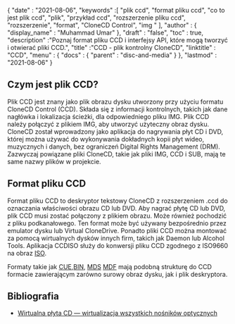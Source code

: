 {
  "date" : "2021-08-06",
  "keywords" :[ "plik ccd", "format pliku ccd", "co to jest plik ccd", "plik", "przykład ccd", "rozszerzenie pliku ccd", "rozszerzenie", "format", "CloneCD Control", "img " ],
  "author" : {
    "display_name" : "Muhammad Umar"
},
  "draft" : "false",
   "toc" : true,
  "description" :"Poznaj format pliku CCD i interfejsy API, które mogą tworzyć i otwierać pliki CCD.",
  "title" :"CCD - plik kontrolny CloneCD",
  "linktitle" : "CCD",
  "menu" : {
    "docs" : {
      "parent" : "disc-and-media"
}
},
  "lastmod" : "2021-08-06"
}

## Czym jest plik CCD?

Plik CCD jest znany jako plik obrazu dysku utworzony przy użyciu formatu CloneCD Control (CCD). Składa się z informacji kontrolnych, takich jak dane nagłówka i lokalizacja ścieżki, dla odpowiedniego pliku IMG. Plik CCD należy połączyć z plikiem IMG, aby utworzyć użyteczny obraz dysku. CloneCD został wprowadzony jako aplikacja do nagrywania płyt CD i DVD, której można używać do wykonywania dokładnych kopii płyt wideo, muzycznych i danych, bez ograniczeń Digital Rights Management (DRM). Zazwyczaj powiązane pliki CloneCD, takie jak pliki IMG, CCD i SUB, mają te same nazwy plików w projekcie.

## Format pliku CCD

Format pliku CCD to deskryptor tekstowy CloneCD z rozszerzeniem .ccd do oznaczania właściwości obrazu CD lub DVD. Aby nagrać płytę CD lub DVD, plik CCD musi zostać połączony z plikiem obrazu. Może również pochodzić z pliku podkanałowego. Ten format może być używany bezpośrednio przez emulator dysku lub Virtual CloneDrive. Ponadto pliki CCD można montować za pomocą wirtualnych dysków innych firm, takich jak Daemon lub Alcohol Tools. Aplikacja CCDISO służy do konwersji pliku CCD zgodnego z ISO9660 na obraz [ISO](/pl/compression/iso/).

Formaty takie jak [CUE](/pl/disc-and-media/cue/),[BIN](/pl/disc-and-media/bin/), [MDS]() [MDF]() mają podobną strukturę do CCD formacie zawierającym zarówno surowy obraz dysku, jak i plik deskryptora.

## Bibliografia

* [Wirtualna płyta CD — wirtualizacja wszystkich nośników optycznych](https://www.virtualcd-online.com/)


